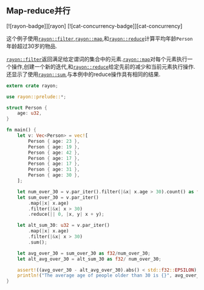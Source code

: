 
## Map-reduce并行

[![rayon-badge]][rayon] [![cat-concurrency-badge]][cat-concurrency]

这个例子使用[`rayon::filter`],[`rayon::map`],和[`rayon::reduce`]计算平均年龄`Person`年龄超过30岁的物品.

[`rayon::filter`]返回满足给定谓词的集合中的元素.[`rayon::map`]对每个元素执行一个操作,创建一个新的迭代,和[`rayon::reduce`]给定先前的减少和当前元素执行操作.还显示了使用[`rayon::sum`],与本例中的reduce操作具有相同的结果.

```rust
extern crate rayon;

use rayon::prelude::*;

struct Person {
    age: u32,
}

fn main() {
    let v: Vec<Person> = vec![
        Person { age: 23 },
        Person { age: 19 },
        Person { age: 42 },
        Person { age: 17 },
        Person { age: 17 },
        Person { age: 31 },
        Person { age: 30 },
    ];

    let num_over_30 = v.par_iter().filter(|&x| x.age > 30).count() as f32;
    let sum_over_30 = v.par_iter()
        .map(|x| x.age)
        .filter(|&x| x > 30)
        .reduce(|| 0, |x, y| x + y);

    let alt_sum_30: u32 = v.par_iter()
        .map(|x| x.age)
        .filter(|&x| x > 30)
        .sum();

    let avg_over_30 = sum_over_30 as f32/num_over_30;
    let alt_avg_over_30 = alt_sum_30 as f32/ num_over_30;

    assert!((avg_over_30 - alt_avg_over_30).abs() < std::f32::EPSILON);
    println!("The average age of people older than 30 is {}", avg_over_30);
}
```

[`rayon::filter`]: https://docs.rs/rayon/*/rayon/iter/trait.ParallelIterator.html#method.filter

[`rayon::map`]: https://docs.rs/rayon/*/rayon/iter/trait.ParallelIterator.html#method.map

[`rayon::reduce`]: https://docs.rs/rayon/*/rayon/iter/trait.ParallelIterator.html#method.reduce

[`rayon::sum`]: https://docs.rs/rayon/*/rayon/iter/trait.ParallelIterator.html#method.sum
